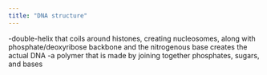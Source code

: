 ```yaml
---
title: "DNA structure"
---
```

-double-helix that coils around histones, creating nucleosomes, along with phosphate/deoxyribose backbone and the nitrogenous base creates the actual DNA
-a polymer that is made by joining together phosphates, sugars, and bases

